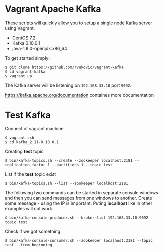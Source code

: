 Vagrant Apache Kafka
====================

These scripts will quickly allow you to setup a single node [Kafka](http://kafka.apache.org) server using Vagrant. 

* CentOS 7.2
* Kafka 0.10.0.1
* java-1.8.0-openjdk.x86_64

To get started simply:
```
$ git clone https://github.com/rvukovic/vagrant-kafka
$ cd vagrant-kafka
$ vagrant up
```

The Kafka server will be listening on `192.168.33.10` port `9092`.

https://kafka.apache.org/documentation containes more documentation

Test Kafka
====================
Connect ot vagrant machine
```
$ vagrant ssh
$ cd kafka_2.11-0.10.0.1
```
Creating **test** topic
```
$ bin/kafka-topics.sh --create --zookeeper localhost:2181 --replication-factor 1 --partitions 1 --topic test
```

List if the **test** topic exist
```
$ bin/kafka-topics.sh --list --zookeeper localhost:2181
```
The following two commands can be started in separate console windows and then you can send messages from one windows to another. 
Create some message - using the IP is important. Puting **localhost** like in other examples will not work
```
$ bin/kafka-console-producer.sh --broker-list 192.168.33.10:9092 --topic test
```
Check if we got something. 
```
$ bin/kafka-console-consumer.sh --zookeeper localhost:2181 --topic test --from-beginning
```
